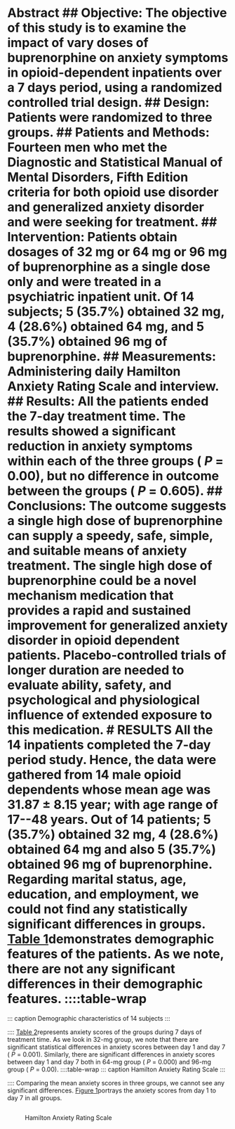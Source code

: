 # Abstract ## Objective: The objective of this study is to examine the impact of vary doses of buprenorphine on anxiety symptoms in opioid-dependent inpatients over a 7 days period, using a randomized controlled trial design. ## Design: Patients were randomized to three groups. ## Patients and Methods: Fourteen men who met the Diagnostic and Statistical Manual of Mental Disorders, Fifth Edition criteria for both opioid use disorder and generalized anxiety disorder and were seeking for treatment. ## Intervention: Patients obtain dosages of 32 mg or 64 mg or 96 mg of buprenorphine as a single dose only and were treated in a psychiatric inpatient unit. Of 14 subjects; 5 (35.7%) obtained 32 mg, 4 (28.6%) obtained 64 mg, and 5 (35.7%) obtained 96 mg of buprenorphine. ## Measurements: Administering daily Hamilton Anxiety Rating Scale and interview. ## Results: All the patients ended the 7-day treatment time. The results showed a significant reduction in anxiety symptoms within each of the three groups ( *P* = 0.00), but no difference in outcome between the groups ( *P* = 0.605). ## Conclusions: The outcome suggests a single high dose of buprenorphine can supply a speedy, safe, simple, and suitable means of anxiety treatment. The single high dose of buprenorphine could be a novel mechanism medication that provides a rapid and sustained improvement for generalized anxiety disorder in opioid dependent patients. Placebo-controlled trials of longer duration are needed to evaluate ability, safety, and psychological and physiological influence of extended exposure to this medication. # RESULTS All the 14 inpatients completed the 7-day period study. Hence, the data were gathered from 14 male opioid dependents whose mean age was 31.87 ± 8.15 year; with age range of 17--48 years. Out of 14 patients; 5 (35.7%) obtained 32 mg, 4 (28.6%) obtained 64 mg and also 5 (35.7%) obtained 96 mg of buprenorphine. Regarding marital status, age, education, and employment, we could not find any statistically significant differences in groups. [Table 1](#)demonstrates demographic features of the patients. As we note, there are not any significant differences in their demographic features. ::::table-wrap
::: caption
Demographic characteristics of 14 subjects
:::

![]():::: [Table 2](#)represents anxiety scores of the groups during 7 days of treatment time. As we look in 32-mg group, we note that there are significant statistical differences in anxiety scores between day 1 and day 7 ( *P* = 0.001). Similarly, there are significant differences in anxiety scores between day 1 and day 7 both in 64-mg group ( *P* = 0.000) and 96-mg group ( *P* = 0.00). ::::table-wrap
::: caption
Hamilton Anxiety Rating Scale
:::

![]():::: Comparing the mean anxiety scores in three groups, we cannot see any significant differences. [Figure 1](#)portrays the anxiety scores from day 1 to day 7 in all groups. <figure> <p><img src="" /></p> <figcaption>Hamilton Anxiety Rating Scale</figcaption> </figure>